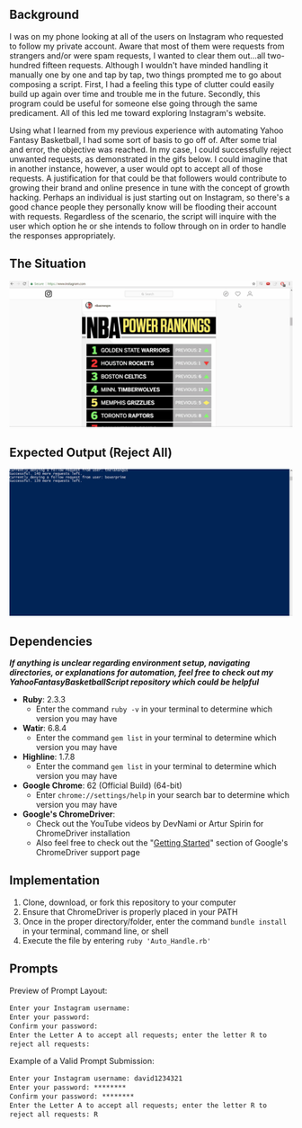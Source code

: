 ## Background

I was on my phone looking at all of the users on Instagram who requested to follow my private account. Aware that most of them were requests from strangers and/or were spam requests, I wanted to clear them out...all two-hundred fifteen requests. Although I wouldn't have minded handling it manually one by one and tap by tap, two things prompted me to go about composing a script. First, I had a feeling this type of clutter could easily build up again over time and trouble me in the future. Secondly, this program could be useful for someone else going through the same predicament. All of this led me toward exploring Instagram's website.

Using what I learned from my previous experience with automating Yahoo Fantasy Basketball, I had some sort of basis to go off of. After some trial and error, the objective was reached. In my case, I could successfully reject unwanted requests, as demonstrated in the gifs below. I could imagine that in another instance, however, a user would opt to accept all of those requests. A justification for that could be that followers would contribute to growing their brand and online presence in tune with the concept of growth hacking. Perhaps an individual is just starting out on Instagram, so there's a good chance people they personally know will be flooding their account with requests. Regardless of the scenario, the script will inquire with the user which option he or she intends to follow through on in order to handle the responses appropriately.

## The Situation

![Requests](Requests.gif)

## Expected Output (Reject All)

![Output](Output_Updated.gif)

## Dependencies

***If anything is unclear regarding environment setup, navigating directories, or explanations for automation, feel free to check out my YahooFantasyBasketballScript repository which could be helpful***

- **Ruby**: 2.3.3
  - Enter the command `ruby -v` in your terminal to determine which version you may have
- **Watir**: 6.8.4
  - Enter the command `gem list` in your terminal to determine which version you may have
- **Highline**: 1.7.8
  - Enter the command `gem list` in your terminal to determine which version you may have
- **Google Chrome**: 62 (Official Build) (64-bit)
  - Enter `chrome://settings/help` in your search bar to determine which version you may have
- **Google's ChromeDriver**:
  - Check out the YouTube videos by DevNami or Artur Spirin for ChromeDriver installation
  - Also feel free to check out the "[Getting Started](https://sites.google.com/a/chromium.org/chromedriver/getting-started)" section of Google's ChromeDriver support page

## Implementation

1. Clone, download, or fork this repository to your computer
2. Ensure that ChromeDriver is properly placed in your PATH
3. Once in the proper directory/folder, enter the command `bundle install` in your terminal, command line, or shell
4. Execute the file by entering `ruby 'Auto_Handle.rb'`

## Prompts

Preview of Prompt Layout:

```
Enter your Instagram username:
Enter your password:
Confirm your password:
Enter the Letter A to accept all requests; enter the letter R to reject all requests:
```

Example of a Valid Prompt Submission:

```
Enter your Instagram username: david1234321
Enter your password: ********
Confirm your password: ********
Enter the Letter A to accept all requests; enter the letter R to reject all requests: R
```
